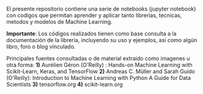 El presente repositorio contiene una serie de notebooks (jupyter notebook) con codigos que permitan aprender y aplicar tanto librerias,
tecnicas, metodos y modelos de Machine Learning.

<b>Importante</b>: Los códigos realizados tienen como base consulta a la documentación de la libreria, incluyendo su uso y ejemplos, así como
algún libro, foro o blog vinculado. 

Principales fuentes consultadas o de material extraido como imagenes u otra forma:
  <b>1)</b> Aurélien Géron (O'Reilly) : Hands-on Machine Learning with Scikit-Learn, Keras, and TensorFlow
  <b>2)</b> Andreas C. Müller and Sarah Guido (O'Reilly): Introduction to Machine Learning with Python A Guide for Data Scientists
  <b>3)</b> tensorflow.org
  <b>4)</b> scikit-learn.org
